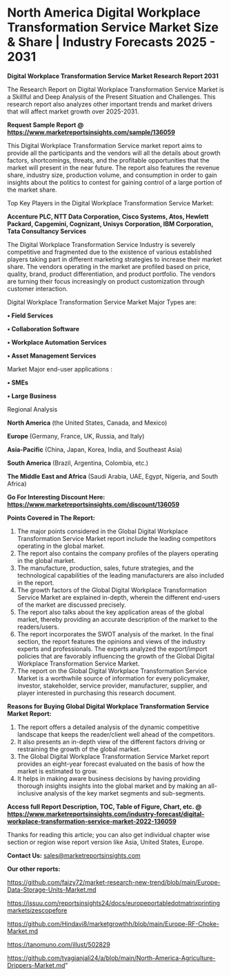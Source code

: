  # North America Digital Workplace Transformation Service Market Size & Share | Industry Forecasts 2025 - 2031

<strong>Digital Workplace Transformation Service Market Research Report 2031</strong>

The Research Report on Digital Workplace Transformation Service Market is a Skillful and Deep Analysis of the Present Situation and Challenges. This research report also analyzes other important trends and market drivers that will affect market growth over 2025-2031.

<strong>Request Sample Report @ <a href=https://www.marketreportsinsights.com/sample/136059>https://www.marketreportsinsights.com/sample/136059</a></strong>

This Digital Workplace Transformation Service market report aims to provide all the participants and the vendors will all the details about growth factors, shortcomings, threats, and the profitable opportunities that the market will present in the near future. The report also features the revenue share, industry size, production volume, and consumption in order to gain insights about the politics to contest for gaining control of a large portion of the market share.

Top Key Players in the Digital Workplace Transformation Service Market:

<strong>Accenture PLC, NTT Data Corporation, Cisco Systems, Atos, Hewlett Packard, Capgemini, Cognizant, Unisys Corporation, IBM Corporation, Tata Consultancy Services</strong>

The Digital Workplace Transformation Service Industry is severely competitive and fragmented due to the existence of various established players taking part in different marketing strategies to increase their market share. The vendors operating in the market are profiled based on price, quality, brand, product differentiation, and product portfolio. The vendors are turning their focus increasingly on product customization through customer interaction.

Digital Workplace Transformation Service Market Major Types are:

<strong>• Field Services

• Collaboration Software

• Workplace Automation Services

• Asset Management Services</strong>

Market Major end-user applications :

<strong>• SMEs

• Large Business</strong>

Regional Analysis

</u><strong><b>North America</b></strong> (the United States, Canada, and Mexico)

<strong><b>Europe </b></strong>(Germany, France, UK, Russia, and Italy)

<strong><b>Asia-Pacific</b></strong> (China, Japan, Korea, India, and Southeast Asia)

<strong><b>South America</b></strong> (Brazil, Argentina, Colombia, etc.)

<strong><b>The Middle East and Africa</b></strong> (Saudi Arabia, UAE, Egypt, Nigeria, and South Africa)

<strong>Go For Interesting Discount Here: <a href=https://www.marketreportsinsights.com/discount/136059>https://www.marketreportsinsights.com/discount/136059</a></strong>

<strong>Points Covered in The Report:</strong>
<ol>
  <li>The major points considered in the Global Digital Workplace Transformation Service Market report include the leading competitors operating in the global market.</li>
  <li>The report also contains the company profiles of the players operating in the global market.</li>
  <li>The manufacture, production, sales, future strategies, and the technological capabilities of the leading manufacturers are also included in the report.</li>
  <li>The growth factors of the Global Digital Workplace Transformation Service Market are explained in-depth, wherein the different end-users of the market are discussed precisely.</li>
  <li>The report also talks about the key application areas of the global market, thereby providing an accurate description of the market to the readers/users.</li>
  <li>The report incorporates the SWOT analysis of the market. In the final section, the report features the opinions and views of the industry experts and professionals. The experts analyzed the export/import policies that are favorably influencing the growth of the Global Digital Workplace Transformation Service Market.</li>
  <li>The report on the Global Digital Workplace Transformation Service Market is a worthwhile source of information for every policymaker, investor, stakeholder, service provider, manufacturer, supplier, and player interested in purchasing this research document.</li>
</ol>
<strong>Reasons for Buying Global Digital Workplace Transformation Service Market Report:</strong>

<ol>
  <li>The report offers a detailed analysis of the dynamic competitive landscape that keeps the reader/client well ahead of the competitors.</li>
  <li>It also presents an in-depth view of the different factors driving or restraining the growth of the global market.</li>
  <li>The Global Digital Workplace Transformation Service Market report provides an eight-year forecast evaluated on the basis of how the market is estimated to grow.</li>
  <li>It helps in making aware business decisions by having providing thorough insights insights into the global market and by making an all-inclusive analysis of the key market segments and sub-segments.</li>
</ol>
<strong>Access full Report Description, TOC, Table of Figure, Chart, etc. @ <a href=https://www.marketreportsinsights.com/industry-forecast/digital-workplace-transformation-service-market-2022-136059>https://www.marketreportsinsights.com/industry-forecast/digital-workplace-transformation-service-market-2022-136059</a></strong>


Thanks for reading this article; you can also get individual chapter wise section or region wise report version like Asia, United States, Europe.

<strong>Contact Us:</strong>
sales@marketreportsinsights.com

<strong>Our other reports:</strong>

<a href=https://github.com/faizy72/market-research-new-trend/blob/main/Europe-Data-Storage-Units-Market.md>https://github.com/faizy72/market-research-new-trend/blob/main/Europe-Data-Storage-Units-Market.md</a>

<a href=https://issuu.com/reportsinsights24/docs/europeportabledotmatrixprintingmarketsizescopefore>https://issuu.com/reportsinsights24/docs/europeportabledotmatrixprintingmarketsizescopefore</a>

<a href=https://github.com/Hindavi8/marketgrowthh/blob/main/Europe-RF-Choke-Market.md>https://github.com/Hindavi8/marketgrowthh/blob/main/Europe-RF-Choke-Market.md</a>

<a href=https://tanomuno.com/illust/502829>https://tanomuno.com/illust/502829</a>

<a href=https://github.com/tyagianjali24/a/blob/main/North-America-Agriculture-Drippers-Market.md>https://github.com/tyagianjali24/a/blob/main/North-America-Agriculture-Drippers-Market.md</a>"
